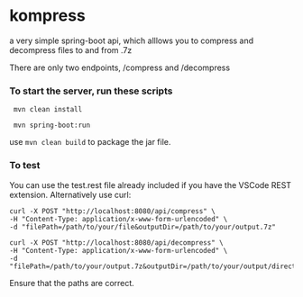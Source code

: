 # kompress
a very simple spring-boot api, which alllows you to compress and decompress files to and from .7z

There are only two endpoints, /compress and /decompress

### To start the server, run these scripts
```
 mvn clean install

 mvn spring-boot:run
```

use ```mvn clean build``` to package the jar file.

### To test

You can use the test.rest file already included if you have the VSCode REST extension.
Alternatively use curl:

```
curl -X POST "http://localhost:8080/api/compress" \
-H "Content-Type: application/x-www-form-urlencoded" \
-d "filePath=/path/to/your/file&outputDir=/path/to/your/output.7z"
```

```
curl -X POST "http://localhost:8080/api/decompress" \
-H "Content-Type: application/x-www-form-urlencoded" \
-d "filePath=/path/to/your/output.7z&outputDir=/path/to/your/output/directory"
```

Ensure that the paths are correct.
